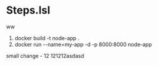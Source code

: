 # Steps.lsl
ww

1. docker build -t node-app .
2. docker run --name=my-app -d -p 8000:8000 node-app


small change - 12 121212asdasd

